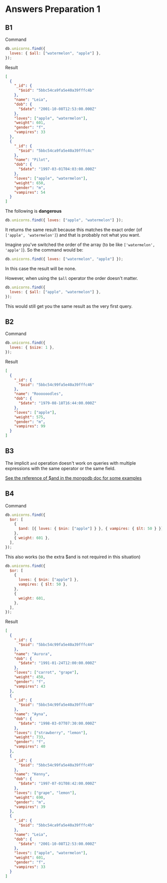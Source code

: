 # Answers Preparation 1

## B1

Command

```js
db.unicorns.find({
  loves: { $all: ["watermelon", "apple"] },
});
```

Result

```json
[
  {
    "_id": {
      "$oid": "5bbc54ca9fa5e40a39fffc4b"
    },
    "name": "Leia",
    "dob": {
      "$date": "2001-10-08T12:53:00.000Z"
    },
    "loves": ["apple", "watermelon"],
    "weight": 601,
    "gender": "f",
    "vampires": 33
  },
  {
    "_id": {
      "$oid": "5bbc54ca9fa5e40a39fffc4c"
    },
    "name": "Pilot",
    "dob": {
      "$date": "1997-03-01T04:03:00.000Z"
    },
    "loves": ["apple", "watermelon"],
    "weight": 650,
    "gender": "m",
    "vampires": 54
  }
]
```

The following is **dangerous**

```js
db.unicorns.find({ loves: ["apple", "watermelon"] });
```

It returns the same result because this matches the exact order (of `['apple', 'watermelon']`) and that is probably not what you want.

Imagine you've switched the order of the array (to be like `['watermelon', 'apple']`). So the command would be:

```js
db.unicorns.find({ loves: ["watermelon", "apple"] });
```

In this case the result will be none.

However, when using the `$all` operator the order doesn't matter.

```js
db.unicorns.find({
  loves: { $all: ["apple", "watermelon"] },
});
```

This would still get you the same result as the very first query.

## B2

Command

```js
db.unicorns.find({
  loves: { $size: 1 },
});
```

Result

```json
[
  {
    "_id": {
      "$oid": "5bbc54c99fa5e40a39fffc46"
    },
    "name": "Roooooodles",
    "dob": {
      "$date": "1979-08-18T16:44:00.000Z"
    },
    "loves": ["apple"],
    "weight": 575,
    "gender": "m",
    "vampires": 99
  }
]
```

## B3

The implicit `and` operation doesn't work on queries with multiple expressions with the same operator or the same field.

[See the reference of $and in the mongodb doc for some examples](https://docs.mongodb.com/manual/reference/operator/query/and/#examples)

## B4

Command

```js
db.unicorns.find({
  $or: [
    {
      $and: [{ loves: { $nin: ["apple"] } }, { vampires: { $lt: 50 } }],
    },
    { weight: 601 },
  ],
});
```

This also works (so the extra $and is not required in this situation)

```js
db.unicorns.find({
  $or: [
    {
      loves: { $nin: ["apple"] },
      vampires: { $lt: 50 },
    },
    {
      weight: 601,
    },
  ],
});
```

Result

```json
[
  {
    "_id": {
      "$oid": "5bbc54c99fa5e40a39fffc44"
    },
    "name": "Aurora",
    "dob": {
      "$date": "1991-01-24T12:00:00.000Z"
    },
    "loves": ["carrot", "grape"],
    "weight": 450,
    "gender": "f",
    "vampires": 43
  },
  {
    "_id": {
      "$oid": "5bbc54c99fa5e40a39fffc48"
    },
    "name": "Ayna",
    "dob": {
      "$date": "1998-03-07T07:30:00.000Z"
    },
    "loves": ["strawberry", "lemon"],
    "weight": 733,
    "gender": "f",
    "vampires": 40
  },
  {
    "_id": {
      "$oid": "5bbc54c99fa5e40a39fffc49"
    },
    "name": "Kenny",
    "dob": {
      "$date": "1997-07-01T08:42:00.000Z"
    },
    "loves": ["grape", "lemon"],
    "weight": 690,
    "gender": "m",
    "vampires": 39
  },
  {
    "_id": {
      "$oid": "5bbc54ca9fa5e40a39fffc4b"
    },
    "name": "Leia",
    "dob": {
      "$date": "2001-10-08T12:53:00.000Z"
    },
    "loves": ["apple", "watermelon"],
    "weight": 601,
    "gender": "f",
    "vampires": 33
  }
]
```
